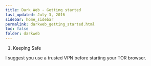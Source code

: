 ```yaml
---
title: Dark Web - Getting started
last_updated: July 3, 2016
sidebar: home_sidebar
permalink: darkweb_getting_started.html
toc: false
folder: darkweb
---
```


1. Keeping Safe

I suggest you use a trusted VPN before starting your TOR browser.


